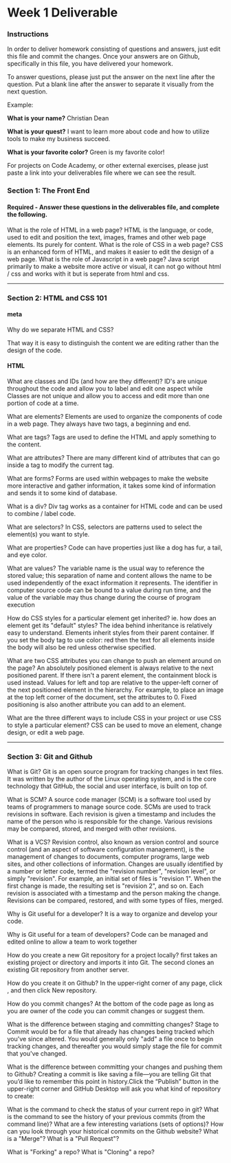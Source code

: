 # Week 1 Deliverable

### Instructions

In order to deliver homework consisting of questions and answers, just edit this file and commit the changes.  Once your answers are on Github, specifically in this file, you have delivered your homework.

To answer questions, please just put the answer on the next line after the question.  Put a blank line after the answer to separate it visually from the next question.

Example:

**What is your name?**
Christian Dean

**What is your quest?**
I want to learn more about code and how to utilize tools to make my business succeed.

**What is your favorite color?**
Green is my favorite color!

For projects on Code Academy, or other external exercises, please just paste a link into your deliverables file where we can see the result.

### Section 1: The Front End
#### Required - Answer these questions in the deliverables file, and complete the following.

What is the role of HTML in a web page?
HTML is the language, or code, used to edit and position the text, images, frames and other web page elements. Its purely for content.
What is the role of CSS in a web page?
CSS is an enhanced form of HTML, and makes it easier to edit the design of a web page.
What is the role of Javascript in a web page?
Java script primarily to make a website more active or visual, it can not go without html / css and works with it but is seperate from html and css.

---

### Section 2: HTML and CSS 101

#### meta
Why do we separate HTML and CSS?

That way it is easy to distinguish the content we are editing rather than the design of the code.
#### HTML
What are classes and IDs (and how are they different)?
ID's are unique throughout the code and allow you to label and edit one aspect while Classes are not unique and allow you to access and edit more than one portion of code at a time.

What are elements?
Elements are used to organize the components of code in a web page. They always have two tags, a beginning and end.

What are tags?
Tags are used to define the HTML and apply something to the content.

What are attributes?
There are many different kind of attributes that can go inside a tag to modify the current tag.

What are forms?
Forms are used within webpages to make the website more interactive and gather information, it takes some kind of information and sends it to some kind of database.

What is a div?
Div tag works as a container for HTML code and can be used to combine / label code.

What are selectors?
In CSS, selectors are patterns used to select the element(s) you want to style.

What are properties?
Code can have properties just like a dog has fur, a tail, and eye color.

What are values?
The variable name is the usual way to reference the stored value; this separation of name and content allows the name to be used independently of the exact information it represents. The identifier in computer source code can be bound to a value during run time, and the value of the variable may thus change during the course of program execution

How do CSS styles for a particular element get inherited? ie. how does an element get its "default" styles?
The idea behind inheritance is relatively easy to understand. Elements inherit styles from their parent container. If you set the body tag to use color: red then the text for all elements inside the body will also be red unless otherwise specified.

What are two CSS attributes you can change to push an element around on the page?
An absolutely positioned element is always relative to the next positioned parent. If there isn't a parent element, the containment block is used instead. Values for left and top are relative to the upper-left corner of the next positioned element in the hierarchy. For example, to place an image at the top left corner of the document, set the attributes to 0.  Fixed positioning is also another attribute you can add to an element.

What are the three different ways to include CSS in your project or use CSS to style a particular element?
CSS can be used to move an element, change design, or edit a web page.


---
### Section 3: Git and Github
What is Git?
Git is an open source program for tracking changes in text files. It was written by the author of the Linux operating system, and is the core technology that GitHub, the social and user interface, is built on top of.

What is SCM?
A source code manager (SCM) is a software tool used by teams of programmers to manage source code.
SCMs are used to track revisions in software. Each revision is given a timestamp and includes the name of the person who is responsible for the change. Various revisions may be compared, stored, and merged with other revisions.

What is a VCS?
Revision control, also known as version control and source control (and an aspect of software configuration management), is the management of changes to documents, computer programs, large web sites, and other collections of information. Changes are usually identified by a number or letter code, termed the "revision number", "revision level", or simply "revision". For example, an initial set of files is "revision 1". When the first change is made, the resulting set is "revision 2", and so on. Each revision is associated with a timestamp and the person making the change. Revisions can be compared, restored, and with some types of files, merged.

Why is Git useful for a developer?
It is a way to organize and develop your code.

Why is Git useful for a team of developers?
Code can be managed and edited online to allow a team to work together

How do you create a new Git repository for a project locally?
first takes an existing project or directory and imports it into Git. The second clones an existing Git repository from another server.

How do you create it on Github?
In the upper-right corner of any page, click , and then click New repository.

How do you commit changes?
At the bottom of the code page as long as you are owner of the code you can commit changes or suggest them.

What is the difference between staging and committing changes?
Stage to Commit would be for a file that already has changes being tracked which you've since altered. You would generally only "add" a file once to begin tracking changes, and thereafter you would simply stage the file for commit that you've changed.

What is the difference between committing your changes and pushing them to Github?
Creating a commit is like saving a file—you are telling Git that you’d like to remember this point in history.Click the “Publish” button in the upper-right corner and GitHub Desktop will ask you what kind of repository to create:

What is the command to check the status of your current repo in git?
What is the command to see the history of your previous commits (from the command line)?  What are a few interesting variations (sets of options)?
How can you look through your historical commits on the Github website?
What is a "Merge"?
What is a "Pull Request"?

What is "Forking" a repo?
What is "Cloning" a repo?
